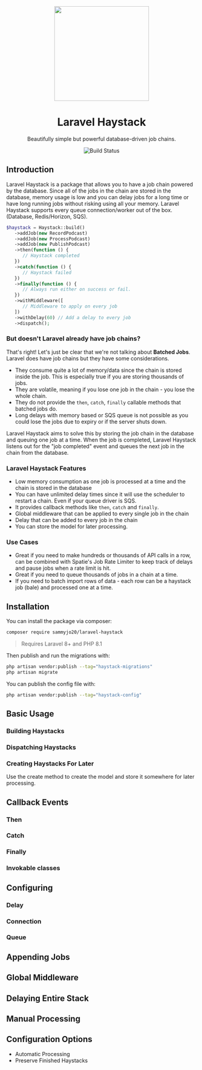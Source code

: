<div align="center">
    
<img src="https://user-images.githubusercontent.com/29132017/181642184-e95e6214-2ff0-4a32-985e-938432b7b3f5.jpeg" width="250">

# Laravel Haystack
Beautifully simple but powerful database-driven job chains.

![Build Status](https://github.com/sammyjo20/saloon/actions/workflows/tests.yml/badge.svg)

</div>

## Introduction
Laravel Haystack is a package that allows you to have a job chain powered by the database. Since all of the jobs in the chain are stored in the database, memory usage is low and you can delay jobs for a long time or have long running jobs without risking using all your memory. Laravel Haystack supports every queue connection/worker out of the box. (Database, Redis/Horizon, SQS).

```php
$haystack = Haystack::build()
   ->addJob(new RecordPodcast)
   ->addJob(new ProcessPodcast)
   ->addJob(new PublishPodcast)
   ->then(function () {
      // Haystack completed
   })
   ->catch(function () {
      // Haystack failed
   })
   ->finally(function () {
      // Always run either on success or fail.
   })
   ->withMiddleware([
      // Middleware to apply on every job
   ])
   ->withDelay(60) // Add a delay to every job
   ->dispatch();
```

### But doesn't Laravel already have job chains?
That's right! Let's just be clear that we're not talking about **Batched Jobs**. Laravel does have job chains but they have some considerations.

- They consume quite a lot of memory/data since the chain is stored inside the job. This is especially true if you are storing thousands of jobs.
- They are volatile, meaning if you lose one job in the chain - you lose the whole chain.
- They do not provide the `then`, `catch`, `finally` callable methods that batched jobs do.
- Long delays with memory based or SQS queue is not possible as you could lose the jobs due to expiry or if the server shuts down.

Laravel Haystack aims to solve this by storing the job chain in the database and queuing one job at a time. When the job is completed, Laravel Haystack listens out for the "job completed" event and queues the next job in the chain from the database.

### Laravel Haystack Features
- Low memory consumption as one job is processed at a time and the chain is stored in the database
- You can have unlimited delay times since it will use the scheduler to restart a chain. Even if your queue driver is SQS.
- It provides callback methods like `then`, `catch` and `finally`.
- Global middleware that can be applied to every single job in the chain
- Delay that can be added to every job in the chain
- You can store the model for later processing.

### Use Cases
- Great if you need to make hundreds or thousands of API calls in a row, can be combined with Spatie's Job Rate Limiter to keep track of delays and pause jobs when a rate limit is hit.
- Great if you need to queue thousands of jobs in a chain at a time.
- If you need to batch import rows of data - each row can be a haystack job (bale) and processed one at a time. 

## Installation

You can install the package via composer:

```bash
composer require sammyjo20/laravel-haystack
```
> Requires Laravel 8+ and PHP 8.1

Then publish and run the migrations with:

```bash
php artisan vendor:publish --tag="haystack-migrations"
php artisan migrate
```

You can publish the config file with:

```bash
php artisan vendor:publish --tag="haystack-config"
```

## Basic Usage

### Building Haystacks

### Dispatching Haystacks

### Creating Haystacks For Later

Use the create method to create the model and store it somewhere for later processing.

## Callback Events

### Then

### Catch

### Finally

### Invokable classes

## Configuring

### Delay

### Connection

### Queue

## Appending Jobs

## Global Middleware

## Delaying Entire Stack

## Manual Processing

## Configuration Options

- Automatic Processing
- Preserve Finished Haystacks
